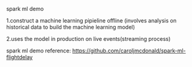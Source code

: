 spark ml demo 

1.construct a machine learning pipieline offline
(involves analysis on historical data to build the machine learning model)

2.uses the model in production on live events(streaming process)



spark ml demo reference:
https://github.com/caroljmcdonald/spark-ml-flightdelay
